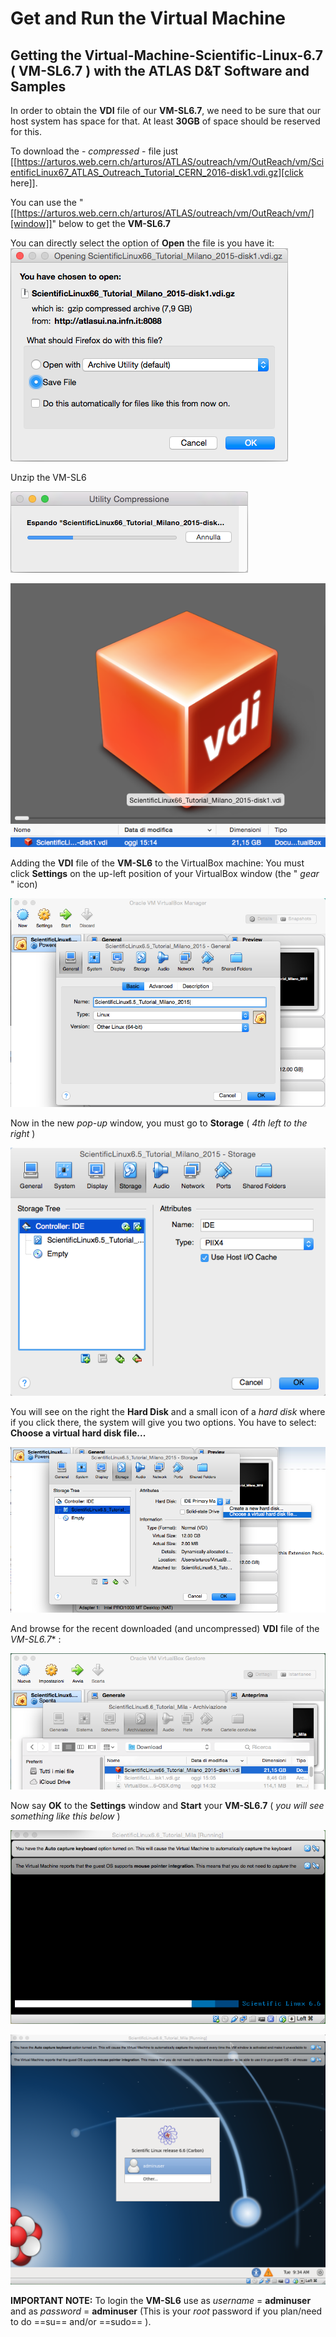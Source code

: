 # Get and Run the Virtual Machine


## Getting the Virtual-Machine-Scientific-Linux-6.7 ( **VM-SL6.7** ) with the **ATLAS D&T Software and Samples**



In order to obtain the **VDI** file of our **VM-SL6.7**, we need to be sure that our host system has space for that.  At least **30GB** of space should be reserved for this.

To download the - _compressed_ - file just [[https://arturos.web.cern.ch/arturos/ATLAS/outreach/vm/OutReach/vm/ScientificLinux67_ATLAS_Outreach_Tutorial_CERN_2016-disk1.vdi.gz][click here]].

You can use the "[[https://arturos.web.cern.ch/arturos/ATLAS/outreach/vm/OutReach/vm/][window]]" below to get the **VM-SL6.7**

You can directly select the option of **Open** the file is you have it: 
![](pictures/Screenshot_2015-02-05_02.43.32.png)

Unzip the VM-SL6

![](pictures/Screenshot_2015-02-03_15.08.26.png)

![](pictures/Screenshot_2015-02-03_15.28.18.png)

Adding the **VDI** file of the **VM-SL6** to the VirtualBox machine: You must click **Settings** on the up-left position of your VirtualBox window (the " _gear_  " icon)

![](pictures/Screenshot_2015-02-02_22.46.35.png)

Now in the new _pop-up_ window, you must go to **Storage** ( _4th left to the right_ ) 

![](pictures/Screenshot_2015-02-02_22.46.50.png)

You will see on the right the **Hard Disk** and a small icon of a _hard disk_ where if you click there, the system will give you two options. You have to select: **Choose a virtual hard disk file...**

![](pictures/Screenshot_2015-02-02_22.48.11.png)

And browse for the recent downloaded (and uncompressed) **VDI** file of the *VM-SL6.7** :

![](pictures/Screenshot_2015-02-03_15.31.55.png)

Now say **OK** to the **Settings** window and **Start** your **VM-SL6.7**    ( _you will see something like this below_ )

![](pictures/Screenshot_2015-02-03_15.33.12.png)

![](pictures/Screenshot_2015-02-03_15.34.04.png)

**IMPORTANT NOTE:** To login the **VM-SL6** use as _username_ = **adminuser** and as _password_ = **adminuser**
(This is your *root* password if you plan/need to do ==su== and/or ==sudo== ).

